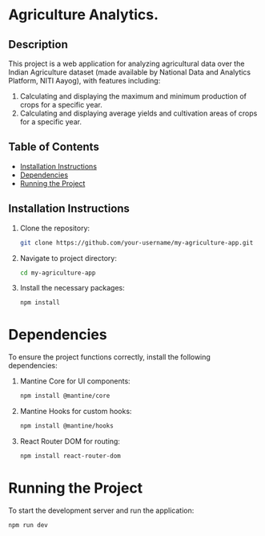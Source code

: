 # Agriculture Analytics.

## Description

This project is a web application for analyzing agricultural data over the Indian Agriculture dataset (made available by National Data and Analytics Platform, NITI Aayog), with features including:

1. Calculating and displaying the maximum and minimum production of crops for a specific year.
2. Calculating and displaying average yields and cultivation areas of crops for a specific year.

## Table of Contents

- [Installation Instructions](#installation-instructions)
- [Dependencies](#dependencies)
- [Running the Project](#running-the-project)

## Installation Instructions

1. Clone the repository:

   ```bash
   git clone https://github.com/your-username/my-agriculture-app.git

   ```

2. Navigate to project directory:

   ```bash
   cd my-agriculture-app
   ```

3. Install the necessary packages:
   ```bash
   npm install
   ```

# Dependencies

To ensure the project functions correctly, install the following dependencies:

1. Mantine Core for UI components:

   ```bash
   npm install @mantine/core
   ```

2. Mantine Hooks for custom hooks:

   ```bash
   npm install @mantine/hooks
   ```

3. React Router DOM for routing:
   ```bash
   npm install react-router-dom
   ```

# Running the Project

To start the development server and run the application:

```bash
npm run dev
```
